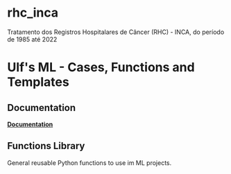 # rhc_inca
Tratamento dos Registros Hospitalares de Câncer (RHC) - INCA, do período de 1985 até 2022 


# Ulf's ML - Cases, Functions and Templates 


## Documentation

[**Documentation**](https://ulf-tecc2.github.io/ml/site)

## Functions Library

General reusable Python functions to use im ML projects.

